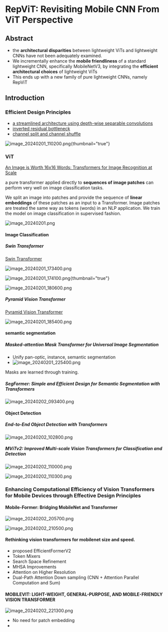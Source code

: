 # RepViT: Revisiting Mobile CNN From ViT Perspective

<show-structure for="chapter,procedure" depth="3"/>

## Abstract
- the **architectural disparities** between
  lightweight ViTs and lightweight CNNs have not been adequately examined.
- We incrementally enhance the **mobile friendliness** of a standard lightweight CNN, 
  specifically MobileNetV3, by integrating the **efficient architectural choices**
  of lightweight ViTs
- This ends up with a new family of
  pure lightweight CNNs, namely RepViT

## Introduction
### Efficient Design Principles

- <a href="https://arxiv.org/abs/1704.04861">a streamlined architecture using depth-wise separable convolutions </a>
- <a href="https://arxiv.org/abs/1801.04381">inverted residual bottleneck</a>
- <a href="https://arxiv.org/abs/1807.11164">channel split and channel shuffle</a>

![image_20240201_110200.png](image_20240201_110200.png){thumbnail="true"}

### ViT
<a href="https://arxiv.org/abs/2010.11929">An Image is Worth 16x16 Words: Transformers for Image Recognition at Scale</a>

a pure transformer applied directly to **sequences of image patches** can perform
very well on image classification tasks.

We split an image
into patches and provide the sequence of **linear embeddings** of these patches as an input to a Transformer. Image patches are treated the same way as tokens (words) in an NLP application. We train
the model on image classification in supervised fashion.

![image_20240201.png](image_20240201.png)

#### Image Classification
##### Swin Transformer
<a href="https://arxiv.org/pdf/2103.14030.pdf">Swin Transformer</a>

![image_20240201_173400.png](image_20240201_173400.png)

![image_20240201_174100.png](image_20240201_174100.png){thumbnail="true"}

![image_20240201_180600.png](image_20240201_180600.png)

##### Pyramid Vision Transformer
<a href="https://arxiv.org/pdf/2102.12122.pdf">Pyramid Vision Transformer</a>

![image_20240201_185400.png](image_20240201_185400.png)

#### semantic segmentation

##### Masked-attention Mask Transformer for Universal Image Segmentation
<a href="https://arxiv.org/pdf/2112.01527.pdf"></a>

- Unify pan-optic, instance, semantic segmentation
- ![image_20240201_225400.png](image_20240201_225400.png)

Masks are learned through training.

##### SegFormer: Simple and Efficient Design for Semantic Segmentation with Transformers

<a href="https://arxiv.org/pdf/2105.15203.pdf"></a>

![image_20240202_093400.png](image_20240202_093400.png)

#### Object Detection
##### End-to-End Object Detection with Transformers

![image_20240202_102800.png](image_20240202_102800.png)

##### MViTv2: Improved Multi-scale Vision Transformers for Classification and Detection
![image_20240202_110000.png](image_20240202_110000.png)

![image_20240202_110300.png](image_20240202_110300.png)

### Enhancing Computational Efficiency of Vision Transformers for Mobile Devices through Effective Design Principles

#### Mobile-Former: Bridging MobileNet and Transformer
![image_20240202_205700.png](image_20240202_205700.png)

![image_20240202_210500.png](image_20240202_210500.png)
#### Rethinking vision transformers for mobilenet size and speed.

- proposed EfficientFormerV2
- Token Mixers
- Search Space Refinement
- MHSA Improvements
- Attention on Higher Resolution
- Dual-Path Attention Down sampling (CNN + Attention Parallel Computation and Sum)

#### MOBILEVIT: LIGHT-WEIGHT, GENERAL-PURPOSE, AND MOBILE-FRIENDLY VISION TRANSFORMER
![image_20240202_221300.png](image_20240202_221300.png)
- No need for patch embedding 
- 











